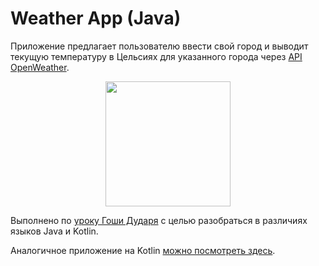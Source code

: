 # Weather App (Java)
Приложение предлагает пользователю ввести свой город и выводит текущую температуру в Цельсиях для указанного города через [API OpenWeather](https://openweathermap.org/current). 

<p align="center">
  <img src="https://user-images.githubusercontent.com/25254561/151110336-e5f4c26a-ae95-4c72-bed1-0e29f1c9aba2.jpg" width="200">
</p>

Выполнено по [уроку Гоши Дударя](https://www.youtube.com/watch?v=zzV2aML_zNg&ab_channel=%D0%93%D0%BE%D1%88%D0%B0%D0%94%D1%83%D0%B4%D0%B0%D1%80%D1%8C) с целью разобраться в различиях языков Java и Kotlin.

Аналогичное приложение на Kotlin [можно посмотреть здесь](https://github.com/konerini/weather-app-kotlin).
